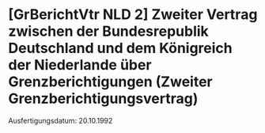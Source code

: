 # [GrBerichtVtr NLD 2] Zweiter Vertrag zwischen der Bundesrepublik Deutschland und dem Königreich der Niederlande über Grenzberichtigungen (Zweiter Grenzberichtigungsvertrag)

Ausfertigungsdatum: 20.10.1992

 